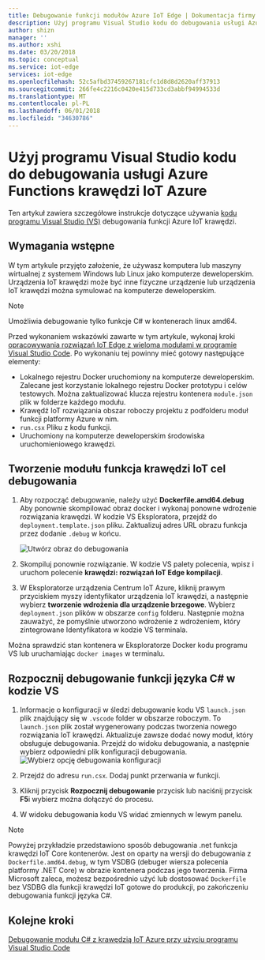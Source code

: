 ```yaml
---
title: Debugowanie funkcji modułów Azure IoT Edge | Dokumentacja firmy Microsoft
description: Użyj programu Visual Studio kodu do debugowania usługi Azure Functions C# z krawędzią IoT Azure
author: shizn
manager: ''
ms.author: xshi
ms.date: 03/20/2018
ms.topic: conceptual
ms.service: iot-edge
services: iot-edge
ms.openlocfilehash: 52c5afbd37459267181cfc1d8d8d2620aff37913
ms.sourcegitcommit: 266fe4c2216c0420e415d733cd3abbf94994533d
ms.translationtype: MT
ms.contentlocale: pl-PL
ms.lasthandoff: 06/01/2018
ms.locfileid: "34630786"
---
```

# <a name="use-visual-studio-code-to-debug-azure-functions-with-azure-iot-edge"></a>Użyj programu Visual Studio kodu do debugowania usługi Azure Functions krawędzi IoT Azure

Ten artykuł zawiera szczegółowe instrukcje dotyczące używania [kodu programu Visual Studio (VS)](https://code.visualstudio.com/) debugowania funkcji Azure IoT krawędzi.

## <a name="prerequisites"></a>Wymagania wstępne
W tym artykule przyjęto założenie, że używasz komputera lub maszyny wirtualnej z systemem Windows lub Linux jako komputerze deweloperskim. Urządzenia IoT krawędzi może być inne fizyczne urządzenie lub urządzenia IoT krawędzi można symulować na komputerze deweloperskim.

> [!NOTE]
> Umożliwia debugowanie tylko funkcje C# w kontenerach linux amd64.

Przed wykonaniem wskazówki zawarte w tym artykule, wykonaj kroki [opracowywania rozwiązań IoT Edge z wieloma modułami w programie Visual Studio Code](tutorial-multiple-modules-in-vscode.md). Po wykonaniu tej powinny mieć gotowy następujące elementy:
- Lokalnego rejestru Docker uruchomiony na komputerze deweloperskim. Zalecane jest korzystanie lokalnego rejestru Docker prototypu i celów testowych. Można zaktualizować klucza rejestru kontenera `module.json` plik w folderze każdego modułu.
- Krawędź IoT rozwiązania obszar roboczy projektu z podfolderu moduł funkcji platformy Azure w nim.
- `run.csx` Pliku z kodu funkcji.
- Uruchomiony na komputerze deweloperskim środowiska uruchomieniowego krawędzi.

## <a name="build-your-iot-edge-function-module-for-debugging-purpose"></a>Tworzenie modułu funkcja krawędzi IoT cel debugowania
1. Aby rozpocząć debugowanie, należy użyć **Dockerfile.amd64.debug** Aby ponownie skompilować obraz docker i wykonaj ponowne wdrożenie rozwiązania krawędzi. W kodzie VS Eksploratora, przejdź do `deployment.template.json` pliku. Zaktualizuj adres URL obrazu funkcja przez dodanie `.debug` w końcu.

    ![Utwórz obraz do debugowania](./media/how-to-debug-csharp-function/build-debug-image.png)

2. Skompiluj ponownie rozwiązanie. W kodzie VS palety polecenia, wpisz i uruchom polecenie **krawędzi: rozwiązań IoT Edge kompilacji**.
3. W Eksploratorze urządzenia Centrum IoT Azure, kliknij prawym przyciskiem myszy identyfikator urządzenia IoT krawędzi, a następnie wybierz **tworzenie wdrożenia dla urządzenie brzegowe**. Wybierz `deployment.json` plików w obszarze `config` folderu. Następnie można zauważyć, że pomyślnie utworzono wdrożenie z wdrożeniem, który zintegrowane Identyfikatora w kodzie VS terminala.

Można sprawdzić stan kontenera w Eksploratorze Docker kodu programu VS lub uruchamiając `docker images` w terminalu.

## <a name="start-debugging-c-function-in-vs-code"></a>Rozpocznij debugowanie funkcji języka C# w kodzie VS
1. Informacje o konfiguracji w śledzi debugowanie kodu VS `launch.json` plik znajdujący się w `.vscode` folder w obszarze roboczym. To `launch.json` plik został wygenerowany podczas tworzenia nowego rozwiązania IoT krawędzi. Aktualizuje zawsze dodać nowy moduł, który obsługuje debugowania. Przejdź do widoku debugowania, a następnie wybierz odpowiedni plik konfiguracji debugowania.
    ![Wybierz opcję debugowania konfiguracji](./media/how-to-debug-csharp-function/select-debug-configuration.jpg)

2. Przejdź do adresu `run.csx`. Dodaj punkt przerwania w funkcji.
3. Kliknij przycisk **Rozpocznij debugowanie** przycisk lub naciśnij przycisk **F5**i wybierz można dołączyć do procesu.
4. W widoku debugowania kodu VS widać zmiennych w lewym panelu. 


> [!NOTE]
> Powyżej przykładzie przedstawiono sposób debugowania .net funkcja krawędzi IoT Core kontenerów. Jest on oparty na wersji do debugowania z `Dockerfile.amd64.debug`, w tym VSDBG (debuger wiersza polecenia platformy .NET Core) w obrazie kontenera podczas jego tworzenia. Firma Microsoft zaleca, możesz bezpośrednio użyć lub dostosować `Dockerfile` bez VSDBG dla funkcji krawędzi IoT gotowe do produkcji, po zakończeniu debugowania funkcji języka C#.

## <a name="next-steps"></a>Kolejne kroki


[Debugowanie modułu C# z krawędzią IoT Azure przy użyciu programu Visual Studio Code](how-to-vscode-debug-csharp-module.md)


